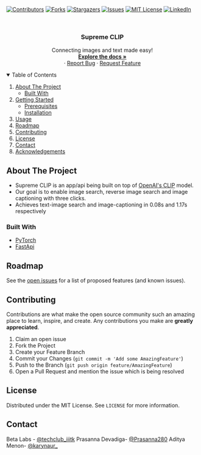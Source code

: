 <!-- PROJECT SHIELDS -->
<!--
-->
[![Contributors][contributors-shield]][contributors-url]
[![Forks][forks-shield]][forks-url]
[![Stargazers][stars-shield]][stars-url]
[![Issues][issues-shield]][issues-url]
[![MIT License][license-shield]][license-url]
[![LinkedIn][linkedin-shield]][linkedin-url]



<!-- PROJECT LOGO -->
<br />
<p align="center">
  <a href="https://github.com/BetaLabs-IIITKottayam/supreme-CLIP">
  <!--  <img src="images/logo.png" alt="Logo" width="80" height="80"> -->
  </a>

  <h3 align="center">Supreme CLIP</h3>

  <p align="center">
    Connecting images and text made easy!
    <br />
    <a href="https://github.com/BetaLabs-IIITKottayam/supreme-CLIP"><strong>Explore the docs »</strong></a>
    <br />
    ·
    <a href="https://github.com/BetaLabs-IIITKottayam/supreme-CLIP/issues">Report Bug</a>
    ·
    <a href="https://github.com/BetaLabs-IIITKottayam/supreme-CLIP/issues">Request Feature</a>
  </p>
</p>



<!-- TABLE OF CONTENTS -->
<details open="open">
  <summary>Table of Contents</summary>
  <ol>
    <li>
      <a href="#about-the-project">About The Project</a>
      <ul>
        <li><a href="#built-with">Built With</a></li>
      </ul>
    </li>
    <li>
      <a href="#getting-started">Getting Started</a>
      <ul>
        <li><a href="#prerequisites">Prerequisites</a></li>
        <li><a href="#installation">Installation</a></li>
      </ul>
    </li>
    <li><a href="#usage">Usage</a></li>
    <li><a href="#roadmap">Roadmap</a></li>
    <li><a href="#contributing">Contributing</a></li>
    <li><a href="#license">License</a></li>
    <li><a href="#contact">Contact</a></li>
    <li><a href="#acknowledgements">Acknowledgements</a></li>
  </ol>
</details>



<!-- ABOUT THE PROJECT -->
## About The Project

<!-- [![Product Name Screen Shot][product-screenshot]](https://example.com)-->

* Supreme CLIP is an app/api being built on top of [OpenAI's CLIP](https://openai.com/blog/clip/) model. 
* Our goal is to enable image search, reverse image search and image captioning with three clicks.
* Achieves text-image search and image-captioning in 0.08s and 1.17s respectively


### Built With
* [PyTorch](https://pytorch.org/)
* [FastApi](https://fastapi.tiangolo.com/)




<!-- GETTING STARTED 
## Getting Started

This is an example of how you may give instructions on setting up your project locally.
To get a local copy up and running follow these simple example steps. -->
<!--
### Prerequisites

This is an example of how to list things you need to use the software and how to install them.
* npm
  ```sh
  npm install npm@latest -g
  ```

### Installation

1. Get a free API Key at [https://example.com](https://example.com)
2. Clone the repo
   ```sh
   git clone https://github.com/your_username_/Project-Name.git
   ```
3. Install NPM packages
   ```sh
   npm install
   ```
4. Enter your API in `config.js`
   ```JS
   const API_KEY = 'ENTER YOUR API';
   ```
-->
<!-- ROADMAP -->
## Roadmap

See the [open issues](https://github.com/BetaLabs-IIITKottayam/supreme-CLIP/issues) for a list of proposed features (and known issues).



<!-- CONTRIBUTING -->
## Contributing

Contributions are what make the open source community such an amazing place to learn, inspire, and create. Any contributions you make are **greatly appreciated**.

1. Claim an open issue 
2. Fork the Project
3. Create your Feature Branch
4. Commit your Changes (`git commit -m 'Add some AmazingFeature'`)
5. Push to the Branch (`git push origin feature/AmazingFeature`)
6. Open a Pull Request and mention the issue which is being resolved



<!-- LICENSE -->
## License

Distributed under the MIT License. See `LICENSE` for more information.

<!-- CONTACT -->
## Contact

Beta Labs - [@techclub_iiitk](https://twitter.com/techclub_iiitk) 
Prasanna Devadiga- [@Prasanna280](https://twitter.com/Prasanna280)
Aditya Menon- [@karynaur_](https://twitter.com/karynaur_)



<!-- MARKDOWN LINKS & IMAGES -->
<!-- https://www.markdownguide.org/basic-syntax/#reference-style-links -->
[contributors-shield]: https://img.shields.io/github/contributors/BetaLabs-IIITKottayam/supreme-CLIP.svg?style=for-the-badge
[contributors-url]: https://github.com/BetaLabs-IIITKottayam/supreme-CLIP/graphs/contributors
[forks-shield]: https://img.shields.io/github/forks/BetaLabs-IIITKottayam/supreme-CLIP.svg?style=for-the-badge
[forks-url]: https://github.com/BetaLabs-IIITKottayam/supreme-CLIP/network/members
[stars-shield]: https://img.shields.io/github/stars/BetaLabs-IIITKottayam/supreme-CLIP.svg?style=for-the-badge
[stars-url]: https://github.com/BetaLabs-IIITKottayam/supreme-CLIP/stargazers
[issues-shield]: https://img.shields.io/github/issues/BetaLabs-IIITKottayam/supreme-CLIP.svg?style=for-the-badge
[issues-url]: https://github.com/BetaLabs-IIITKottayam/supreme-CLIP/issues
[license-shield]: https://img.shields.io/github/license/BetaLabs-IIITKottayam/supreme-CLIP.svg?style=for-the-badge
[license-url]: https://github.com/BetaLabs-IIITKottayam/supreme-CLIP/blob/master/LICENSE.txt
[linkedin-shield]: https://img.shields.io/badge/-LinkedIn-black.svg?style=for-the-badge&logo=linkedin&colorB=555
[linkedin-url]: https://linkedin.com/in/othneildrew
[product-screenshot]: images/screenshot.png

